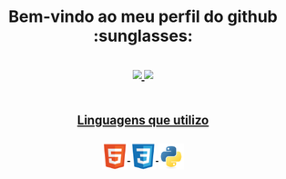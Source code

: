 <h1 align="Center">Bem-vindo ao meu perfil do github :sunglasses:<h1>
<h2>
<div align="center">
 <a href="https://github.com/caio9correa">
 <img height="180em" src="https://github-readme-stats.vercel.app/api?username=caio9correa&show_icons=true&theme=tokyonight&include_all_commits=true&count_private=true"/>
 <img height="180em" src="https://github-readme-stats.vercel.app/api/top-langs/?username=caio9correa&layout=compact&langs_count=7&theme=tokyonight"/>
</div>
<div style="display: inline_block" align="Center"><br>
 <h4 align="Center"> Linguagens que utilizo <h4>
 <img align="center" alt="Rafa-HTML" height="45" widht="55" src="https://raw.githubusercontent.com/devicons/devicon/master/icons/html5/html5-original.svg">
 <img align="center" alt="Rafa-CSS" height="45" widht="55" src="https://raw.githubusercontent.com/devicons/devicon/master/icons/css3/css3-original.svg">
 <img align="center" alt="Rafa-Python" height="45" widht="55" src="https://raw.githubusercontent.com/devicons/devicon/master/icons/python/python-original.svg">
</div>
